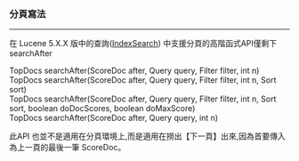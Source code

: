 ### 分頁寫法
***

在 Lucene 5.X.X 版中的查詢([IndexSearch](https://lucene.apache.org/core/4_0_0/core/org/apache/lucene/search/IndexSearcher.html)) 中支援分頁的高階函式API僅剩下searchAfter

TopDocs searchAfter(ScoreDoc after, Query query, Filter filter, int n)  
TopDocs searchAfter(ScoreDoc after, Query query, Filter filter, int n, Sort sort)  
TopDocs searchAfter(ScoreDoc after, Query query, Filter filter, int n, Sort sort, boolean doDocScores, boolean doMaxScore)  
TopDocs searchAfter(ScoreDoc after, Query query, int n)

此API 也並不是適用在分頁環境上,而是適用在撈出【下一頁】出來,因為首要傳入為上一頁的最後一筆 ScoreDoc。


